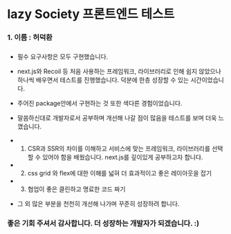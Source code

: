 # lazy Society 프론트엔드 테스트

### 1. 이름 : 허덕환
###
- 필수 요구사항은 모두 구현했습니다.
- next.js와 Recoil 등 처음 사용하는 프레임워크, 라이브러리로 인해 쉽지 않았으나 하나씩 배우면서 테스트를 진행했습니다. 덕분에 한층 성장할 수 있는 시간이었습니다.
- 주어진 package안에서 구현하는 것 또한 색다른 경험이었습니다. 

- 말씀하신대로 개발자로서 공부하며 개선해 나갈 점이 많음을 테스트를 보며 더욱 느꼈습니다.
- 1) CSR과 SSR의 차이를 이해하고 서비스에 맞는 프레임워크, 라이브러리를 선택할 수 있어야 함을 배웠습니다. next.js를 깊이있게 공부하고자 합니다.
- 2) css grid 와 flex에 대한 이해를 넓혀 더 효과적이고 좋은 레이아웃을 잡기
- 3) 협업이 좋은 클린하고 명료한 코드 짜기
- 그 외 많은 부분을 천천히 개선해 나가며 꾸준히 성장하려 합니다. 

### 좋은 기회 주셔서 감사합니다. 더 성장하는 개발자가 되겠습니다. :)
